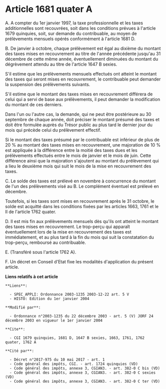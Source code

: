 # Article 1681 quater A

A. A compter du 1er janvier 1997, la taxe professionnelle et les taxes additionnelles sont recouvrées, soit dans les
conditions prévues à l'article 1679 quinquies, soit, sur demande du contribuable, au moyen de prélèvements mensuels opérés
conformément à l'article 1681 D.

B. De janvier à octobre, chaque prélèvement est égal au dixième du montant des taxes mises en recouvrement au titre de
l'année précédente jusqu'au 31 décembre de cette même année, éventuellement diminuées du montant du dégrèvement attendu au
titre de l'article 1647 B sexies.

S'il estime que les prélèvements mensuels effectués ont atteint le montant des taxes qui seront mises en recouvrement, le
contribuable peut demander la suspension des prélèvements suivants.

S'il estime que le montant des taxes mises en recouvrement différera de celui qui a servi de base aux prélèvements, il peut
demander la modification du montant de ces derniers.

Dans l'un ou l'autre cas, la demande, qui ne peut être postérieure au 30 septembre de chaque année, doit préciser le montant
présumé des taxes et doit être formulée auprès du Trésor public au plus tard le dernier jour du mois qui précède celui du
prélèvement effectif.

Si le montant des taxes présumé par le contribuable est inférieur de plus de 20 % au montant des taxes mises en recouvrement,
une majoration de 10 % est appliquée à la différence entre la moitié des taxes dues et les prélèvements effectués entre le
mois de janvier et le mois de juin. Cette différence ainsi que la majoration s'ajoutent au montant du prélèvement qui a lieu
le deuxième mois qui suit le mois de la mise en recouvrement des taxes.

C. Le solde des taxes est prélevé en novembre à concurrence du montant de l'un des prélèvements visé au B. Le complément
éventuel est prélevé en décembre.

Toutefois, si les taxes sont mises en recouvrement après le 31 octobre, le solde est acquitté dans les conditions fixées par
les articles 1663, 1761 et le II de l'article 1762 quater.

D. Il est mis fin aux prélèvements mensuels dès qu'ils ont atteint le montant des taxes mises en recouvrement. Le trop-perçu
qui apparaît éventuellement lors de la mise en recouvrement des taxes est immédiatement, et au plus tard à la fin du mois qui
suit la constatation du trop-perçu, remboursé au contribuable.

E. (Transféré sous l'article 1762 A).

F. Un décret en Conseil d'Etat fixe les modalités d'application du présent article.

**Liens relatifs à cet article**

	**Liens**:

	  - SPEC_APPLI: Ordonnance 2003-1235 2003-12-22 art. 5 V
	  - HISTO: Edition du 1er janvier 2004

	**Modifié par**:

	  - Ordonnance n°2003-1235 du 22 décembre 2003 - art. 5 (V) JORF 24 décembre 2003 en vigueur le 1er janvier 2004

	**Cite**:

	  - CGI 1679 quinquies, 1681 D, 1647 B sexies, 1663, 1761, 1762 quater, 1762 A

	**Cité par**:

	  - Décret n°2017-975 du 10 mai 2017 - art. 1
	  - Code général des impôts, CGI. - art. 1724 quinquies (VD)
	  - Code général des impôts, annexe 3, CGIAN3. - art. 382-0 C bis (VD)
	  - Code général des impôts, annexe 3, CGIAN3. - art. 382-0 C sexies (VD)
	  - Code général des impôts, annexe 3, CGIAN3. - art. 382-0 C ter (VD)
